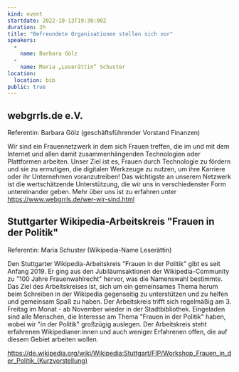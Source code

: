```yaml
---
kind: event
startdate: 2022-10-13T19:30:00Z
duration: 2h
title: "Befreundete Organisationen stellen sich vor"
speakers:
  -
    name: Barbara Gölz
  -
    name: Maria „Leserättin“ Schuster
location:
  location: bib
public: true
---
```

## webgrrls.de e.V.

Referentin:	Barbara Gölz (geschäftsführender Vorstand Finanzen)

Wir sind ein Frauennetzwerk in dem sich Frauen treffen, die im und mit dem
Internet und allen damit zusammenhängenden Technologien oder Plattformen arbeiten.
Unser Ziel ist es, Frauen durch Technologie zu fördern und sie zu ermutigen, die
digitalen Werkzeuge zu nutzen, um ihre Karriere oder ihr Unternehmen voranzutreiben!
Das wichtigste an unserem Netzwerk ist die wertschätzende Unterstützung, die wir
uns in verschiedenster Form untereinander geben.
Mehr über uns ist zu erfahren unter https://www.webgrrls.de/wer-wir-sind.html

## Stuttgarter Wikipedia-Arbeitskreis "Frauen in der Politik"

Referentin: Maria Schuster (Wikipedia-Name Leserättin)

Den Stuttgarter Wikipedia-Arbeitskreis "Frauen in der Politik" gibt es seit
Anfang 2019. Er ging aus den Jubiläumsaktionen der Wikipedia-Community zu
"100 Jahre Frauenwahlrecht" hervor, was die Namenswahl bestimmte. Das Ziel
des Arbeitskreises ist, sich um ein gemeinsames Thema herum beim Schreiben
in der Wikipedia gegenseitig zu unterstützen und zu helfen und gemeinsam
Spaß zu haben. Der Arbeitskreis trifft sich regelmäßig am 3. Freitag im
Monat - ab November wieder in der Stadtbibliothek. Eingeladen sind alle
Menschen, die Interesse am Thema "Frauen in der Politik" haben, wobei wir
"in der Politik" großzügig auslegen. Der Arbeitskreis steht erfahrenen
Wikipedianer:innen und auch weniger Erfahrenen offen, die auf diesem Gebiet
arbeiten wollen.

https://de.wikipedia.org/wiki/Wikipedia:Stuttgart/FIP/Workshop_Frauen_in_der_Politik_(Kurzvorstellung)

